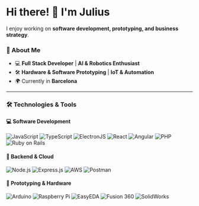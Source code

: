 # Hi there! 👋 I'm Julius

I enjoy working on **software development, prototyping, and business strategy**.

### 🚀 About Me  
- 💻 **Full Stack Developer** | **AI & Robotics Enthusiast**  
- 🛠 **Hardware & Software Prototyping** | **IoT & Automation**  
- 🌍 Currently in **Barcelona** 

---

### 🛠 **Technologies & Tools**  

#### **💻 Software Development**  
![JavaScript](https://img.shields.io/badge/-JavaScript-F7DF1E?logo=javascript&logoColor=black&style=flat)
![TypeScript](https://img.shields.io/badge/-TypeScript-007ACC?logo=typescript&logoColor=white&style=flat)
![ElectronJS](https://img.shields.io/badge/-ElectronJS-47848F?logo=electron&logoColor=white&style=flat)
![React](https://img.shields.io/badge/-React-61DAFB?logo=react&logoColor=white&style=flat)
![Angular](https://img.shields.io/badge/-Angular-DD0031?logo=angular&logoColor=white&style=flat)
![PHP](https://img.shields.io/badge/-PHP-777BB4?logo=php&logoColor=white&style=flat)
![Ruby on Rails](https://img.shields.io/badge/-Ruby_on_Rails-CC0000?logo=ruby-on-rails&logoColor=white&style=flat)

#### **🔧 Backend & Cloud**  
![Node.js](https://img.shields.io/badge/-Node.js-339933?logo=node.js&logoColor=white&style=flat)
![Express.js](https://img.shields.io/badge/-Express.js-000000?logo=express&logoColor=white&style=flat)
![AWS](https://img.shields.io/badge/-AWS-232F3E?logo=amazon-aws&logoColor=white&style=flat)
![Postman](https://img.shields.io/badge/-Postman-FF6C37?logo=postman&logoColor=white&style=flat)

#### **🤖 Prototyping & Hardware**  
![Arduino](https://img.shields.io/badge/-Arduino-00979D?logo=arduino&logoColor=white&style=flat)
![Raspberry Pi](https://img.shields.io/badge/-RaspberryPi-C51A4A?logo=raspberry-pi&logoColor=white&style=flat)
![EasyEDA](https://img.shields.io/badge/-EasyEDA-4A90E2?logo=easyeda&logoColor=white&style=flat)
![Fusion 360](https://img.shields.io/badge/-Fusion360-FAA61A?logo=autodesk&logoColor=white&style=flat)
![SolidWorks](https://img.shields.io/badge/-SolidWorks-FF0000?logo=solidworks&logoColor=white&style=flat)
